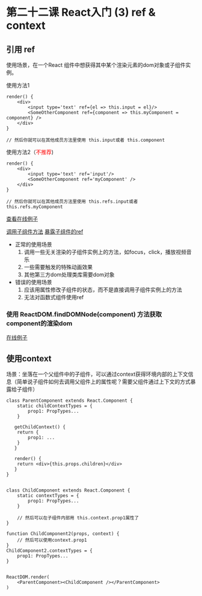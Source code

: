 # 第二十二课 React入门 (3) ref & context

## 引用 ref

使用场景，在一个React 组件中想获得其中某个渲染元素的dom对象或子组件实例。

使用方法1

```
render() {
    <div>
        <input type='text' ref={el => this.input = el}/>
        <SomeOtherComponent ref={component => this.myComponent = component} />
    </div>
}

// 然后你就可以在其他成员方法里使用 this.input或者 this.component

```

使用方法2（<span style="color:red">不推荐</span>)

```
render() {
    <div>
        <input type='text' ref='input'/>
        <SomeOtherComponent ref='myComponent' />
    </div>
}

// 然后你就可以在其他成员方法里使用 this.refs.input或者 this.refs.myComponent
```

[查看在线例子](https://codepen.io/mattzhou/pen/opgjyK?editors=0010)

[调用子组件方法](https://codepen.io/mattzhou/pen/XVJXJG?editors=0010)
[暴露子组件的ref](https://codepen.io/mattzhou/pen/xpbZVK?editors=0010)

* 正常的使用场景
    1. 调用一些无关渲染的子组件实例上的方法，如focus，click，播放视频音乐
    2. 一些需要触发的特殊动画效果
    3. 其他第三方dom处理类库需要dom对象
* 错误的使用场景
    1. 应该用属性修改子组件的状态，而不是直接调用子组件实例上的方法
    2. 无法对函数式组件使用ref

### 使用 ReactDOM.findDOMNode(component) 方法获取component的渲染dom

[在线例子](https://codepen.io/mattzhou/pen/gobPqe?editors=0010)

## 使用context

场景：坐落在一个父组件中的子组件，可以通过context获得环境内部的上下文信息（简单说子组件如何去调用父组件上的属性呢？需要父组件通过上下文的方式暴露给子组件）

```
class ParentComponent extends React.Component {
    static childContextTypes = {
        prop1: PropTypes...
    }

   getChildContext() {
    return {
        prop1: ...
    }
   }

   render() {
    return <div>{this.props.children}</div>
   }
}


class ChildComponent extends React.Component {
    static contextTypes = {
        prop1: PropTypes...
    }

    // 然后可以在子组件内部用 this.context.prop1属性了
}

function ChildComponent2(props, context) {
    // 然后可以使用context.prop1
}
ChildComponent2.contextTypes = {
    prop1: PropTypes...
}


ReactDOM.render(
    <ParentComponent><ChildComponent /></ParentComponent>
)

```


